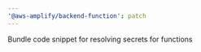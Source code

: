 ```yaml
---
'@aws-amplify/backend-function': patch
---
```


Bundle code snippet for resolving secrets for functions
